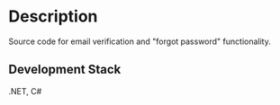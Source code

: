 # Description

Source code for email verification and "forgot password" functionality.

## Development Stack

.NET, C#
